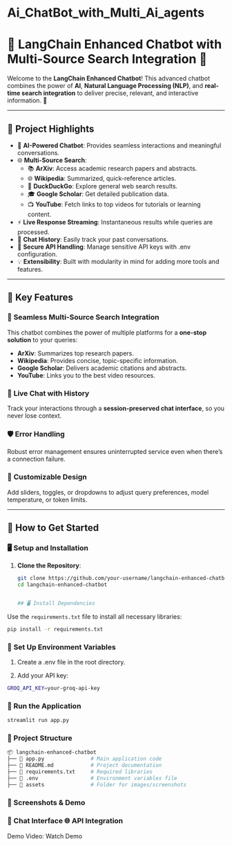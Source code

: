 # Ai_ChatBot_with_Multi_Ai_agents


# 🔎 LangChain Enhanced Chatbot with Multi-Source Search Integration 🚀  

Welcome to the **LangChain Enhanced Chatbot**! This advanced chatbot combines the power of **AI**, **Natural Language Processing (NLP)**, and **real-time search integration** to deliver precise, relevant, and interactive information. 🌟  

---

## 🎯 Project Highlights  

- 🤖 **AI-Powered Chatbot**: Provides seamless interactions and meaningful conversations.  
- 🌐 **Multi-Source Search**:
  - 📚 **ArXiv**: Access academic research papers and abstracts.
  - 🌐 **Wikipedia**: Summarized, quick-reference articles.
  - 🦆 **DuckDuckGo**: Explore general web search results.  
  - 🎓 **Google Scholar**: Get detailed publication data.  
  - 📺 **YouTube**: Fetch links to top videos for tutorials or learning content.  
- ⚡ **Live Response Streaming**: Instantaneous results while queries are processed.
- 💬 **Chat History**: Easily track your past conversations.  
- 🔑 **Secure API Handling**: Manage sensitive API keys with .env configuration.  
- 💡 **Extensibility**: Built with modularity in mind for adding more tools and features.  

---

## 🌟 Key Features  

### 🤝 **Seamless Multi-Source Search Integration**  
This chatbot combines the power of multiple platforms for a **one-stop solution** to your queries:  
- **ArXiv**: Summarizes top research papers.  
- **Wikipedia**: Provides concise, topic-specific information.  
- **Google Scholar**: Delivers academic citations and abstracts.  
- **YouTube**: Links you to the best video resources.  

### 📜 **Live Chat with History**  
Track your interactions through a **session-preserved chat interface**, so you never lose context.  

### 🛡️ **Error Handling**  
Robust error management ensures uninterrupted service even when there’s a connection failure.  

### 🎨 **Customizable Design**  
Add sliders, toggles, or dropdowns to adjust query preferences, model temperature, or token limits.  

---

## 🚀 How to Get Started  

### 🖥️ **Setup and Installation**  

1. **Clone the Repository**:  
   ```bash
   git clone https://github.com/your-username/langchain-enhanced-chatbot.git
   cd langchain-enhanced-chatbot


   ## 🖥️ Install Dependencies  

Use the `requirements.txt` file to install all necessary libraries:  

```bash
pip install -r requirements.txt
```

### 🔑 **Set Up Environment Variables**
1. Create a .env file in the root directory.

2. Add your API key:

```bash
GROQ_API_KEY=your-groq-api-key
```
### 🚀 Run the Application

```bash
streamlit run app.py
```

### 📂 Project Structure
```bash
📦 langchain-enhanced-chatbot
├── 📄 app.py               # Main application code
├── 📄 README.md            # Project documentation
├── 📄 requirements.txt     # Required libraries
├── 📄 .env                 # Environment variables file
├── 📂 assets               # Folder for images/screenshots

```
### 📸 Screenshots & Demo

### 🌟 Chat Interface	🌐 API Integration
Demo Video: Watch Demo




